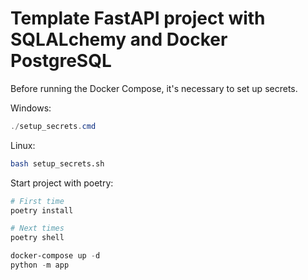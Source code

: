 # Template FastAPI project with SQLALchemy and Docker PostgreSQL

Before running the Docker Compose, it's necessary to set up secrets.

Windows:

```powershell
./setup_secrets.cmd
```

Linux: 

```bash
bash setup_secrets.sh
```


Start project with poetry:

```powershell
# First time
poetry install

# Next times
poetry shell
```

```powershell
docker-compose up -d
python -m app
```
